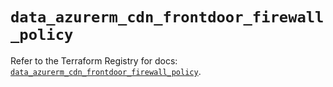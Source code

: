 # `data_azurerm_cdn_frontdoor_firewall_policy`

Refer to the Terraform Registry for docs: [`data_azurerm_cdn_frontdoor_firewall_policy`](https://registry.terraform.io/providers/hashicorp/azurerm/4.39.0/docs/data-sources/cdn_frontdoor_firewall_policy).

